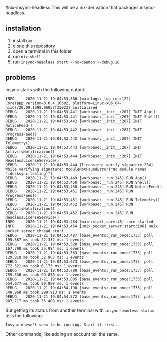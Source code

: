 #nix-insync-headless
This will be a nix-derivation that packages insync-headless.

## installation

1. install nix
1. clone this repository
1. open a terminal in this folder
1. run `nix-shell`
1. run `insync-headless start --no-daemon --debug 10`

## problems

Insync starts with the following output:

```
INFO     2020-11-21 19:04:53,386 [mainlogs:_log_run:122] Core(app_version=3.0.4.10602, platform=Linux-x86_64-nixos/20.09.1698.96052f35023) initialized
DEBUG    2020-11-21 19:04:53,441 [workbase:__init__:207] INIT App()
DEBUG    2020-11-21 19:04:53,441 [workbase:__init__:207] INIT Shell()
DEBUG    2020-11-21 19:04:53,442 [workbase:__init__:207] INIT NoticeFeed()
DEBUG    2020-11-21 19:04:53,442 [workbase:__init__:207] INIT ProgressFeed()
DEBUG    2020-11-21 19:04:53,442 [workbase:__init__:207] INIT Telemetry()
DEBUG    2020-11-21 19:04:53,443 [workbase:__init__:207] INIT ActivityNotification()
DEBUG    2020-11-21 19:04:53,444 [workbase:__init__:207] INIT HeadlessLicenseService()
DEBUG    2020-11-21 19:04:53,444 [licensing:_verify_signature:204] While verifying signature: ModuleNotFoundError("No module named 'idesksync.testing'")
DEBUG    2020-11-21 19:04:53,449 [workbase:__run:245] RUN App()
DEBUG    2020-11-21 19:04:53,450 [workbase:__run:245] RUN Shell()
DEBUG    2020-11-21 19:04:53,450 [workbase:__run:245] RUN NoticeFeed()
DEBUG    2020-11-21 19:04:53,451 [workbase:__run:245] RUN ProgressFeed()
DEBUG    2020-11-21 19:04:53,451 [workbase:__run:245] RUN Telemetry()
DEBUG    2020-11-21 19:04:53,452 [workbase:__run:245] RUN ActivityNotification()
DEBUG    2020-11-21 19:04:53,452 [workbase:__run:245] RUN HeadlessLicenseService()
INFO     2020-11-21 19:04:53,454 [main:start_core:48] core started
INFO     2020-11-21 19:04:53,454 [unix_socket_server:start:106] unix socket server thread start
DEBUG    2020-11-21 19:04:53,487 [base_events:_run_once:1733] poll 195.687 ms took 22.332 ms: 1 events
DEBUG    2020-11-21 19:04:53,528 [base_events:_run_once:1733] poll 167.798 ms took 35.984 ms: 1 events
DEBUG    2020-11-21 19:04:53,563 [base_events:_run_once:1733] poll 129.818 ms took 32.963 ms: 1 events
DEBUG    2020-11-21 19:04:53,673 [base_events:_run_once:1733] poll 772.521 ms took 6.173 ms: 1 events
DEBUG    2020-11-21 19:04:53,780 [base_events:_run_once:1733] poll 759.536 ms took 99.850 ms: 1 events
DEBUG    2020-11-21 19:04:53,885 [base_events:_run_once:1733] poll 654.677 ms took 99.999 ms: 1 events
DEBUG    2020-11-21 19:04:54,190 [base_events:_run_once:1733] poll 548.968 ms took 298.913 ms: 1 events
DEBUG    2020-11-21 19:04:54,572 [base_events:_run_once:1733] poll 907.717 ms took 35.409 ms: 1 events
```

But getting its status from another terminal with `insync-headless status` tells the following:

```
Insync doesn't seem to be running. Start it first.
```

Other commands, like adding an account tell the same.
